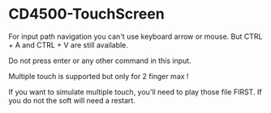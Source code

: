 # CD4500-TouchScreen

For input path navigation you can't use keyboard arrow or mouse.
But CTRL + A and CTRL + V are still available.

Do not press enter or any other command in this input.

Multiple touch is supported but only for 2 finger max !

If you want to simulate multiple touch, you'll need to play those file FIRST. If you do not the soft will need a restart.
